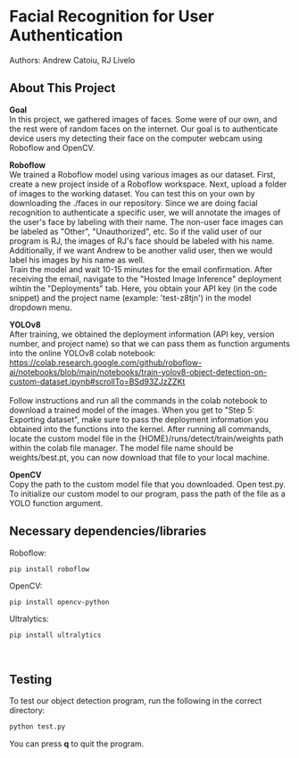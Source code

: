 # Facial Recognition for User Authentication
Authors: Andrew Catoiu, RJ Livelo

## About This Project
<strong>Goal</strong><br>
In this project, we gathered images of faces. Some were of our own, and the rest were of random faces on the internet. Our goal is to authenticate device users my detecting their face on the computer webcam using Roboflow and OpenCV.<br>

<strong>Roboflow</strong><br>
We trained a Roboflow model using various images as our dataset. First, create a new project inside of a Roboflow workspace. Next, upload a folder of images to the working dataset. You can test this on your own by downloading the ./faces in our repository. Since we are doing facial recognition to authenticate a specific user, we will annotate the images of the user's face by labeling with their name. The non-user face images can be labeled as "Other", "Unauthorized", etc. So if the valid user of our program is RJ, the images of RJ's face should be labeled with his name. Additionally, if we want Andrew to be another valid user, then we would label his images by his name as well.
<br>
Train the model and wait 10-15 minutes for the email confirmation. After receiving the email, navigate to the "Hosted Image Inference" deployment wihtin the "Deployments" tab. Here, you obtain your API key (in the code snippet) and the project name (example: 'test-z8tjn') in the model dropdown menu.
<br>

<strong>YOLOv8</strong><br>
After training, we obtained the deployment information (API key, version number, and project name) so that we can pass them as function arguments into the online YOLOv8 colab notebook:<br>
https://colab.research.google.com/github/roboflow-ai/notebooks/blob/main/notebooks/train-yolov8-object-detection-on-custom-dataset.ipynb#scrollTo=BSd93ZJzZZKt
<br><br>
Follow instructions and run all the commands in the colab notebook to download a trained model of the images. When you get to "Step 5: Exporting dataset", make sure to pass the deployment information you obtained into the functions into the kernel. After running all commands, locate the custom model file in the {HOME}/runs/detect/train/weights path within the colab file manager. The model file name should be weights/best.pt, you can now download that file to your local machine.
<br>

<strong>OpenCV</strong><br>
Copy the path to the custom model file that you downloaded. Open test.py. To initialize our custom model to our program, pass the path of the file as a YOLO function argument.
<br>

## Necessary dependencies/libraries
Roboflow:
```
pip install roboflow
```

OpenCV:
```
pip install opencv-python
```

Ultralytics:
```
pip install ultralytics
```
<br>


## Testing
To test our object detection program, run the following in the correct directory:

```bash
python test.py
```

You can press <strong>q</strong> to quit the program.
